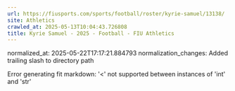 ```yaml
---
url: https://fiusports.com/sports/football/roster/kyrie-samuel/13138/
site: Athletics
crawled_at: 2025-05-13T10:04:43.726808
title: Kyrie Samuel - 2025 - Football - FIU Athletics
---
```

normalized_at: 2025-05-22T17:17:21.884793
normalization_changes: Added trailing slash to directory path

Error generating fit markdown: '<' not supported between instances of 'int' and 'str'